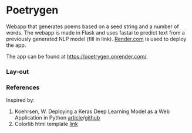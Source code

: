 # Poetrygen
Webapp that generates poems based on a seed string and a number of words. The webapp is made in Flask and uses fastai to predict text from  a previously generated NLP model (fill in link). [Render.com](https://render.com/) is used to deploy the app.

The app can be found at https://poetrygen.onrender.com/. 

### Lay-out

### References

Inspired by:
1. Koehrsen, W. Deploying a Keras Deep Learning Model as a Web Application in Python [article](https://towardsdatascience.com/deploying-a-keras-deep-learning-model-as-a-web-application-in-p-fc0f2354a7ff)/[github](https://github.com/WillKoehrsen/recurrent-neural-networks)
2. Colorlib html template [link](https://colorlib.com/wp/template/login-form-v9/)

